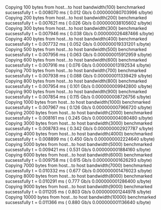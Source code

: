 Copying 100 bytes from host...to host
bandwidth(100) benchmarked sucsessfully t = 0.008070 ms ( 0.012 Gb/s 0.000000080703996 s/byte)
Copying 200 bytes from host...to host
bandwidth(200) benchmarked sucsessfully t = 0.007621 ms ( 0.026 Gb/s 0.000000038105602 s/byte)
Copying 300 bytes from host...to host
bandwidth(300) benchmarked sucsessfully t = 0.007946 ms ( 0.038 Gb/s 0.000000026487466 s/byte)
Copying 400 bytes from host...to host
bandwidth(400) benchmarked sucsessfully t = 0.007732 ms ( 0.052 Gb/s 0.000000019331201 s/byte)
Copying 500 bytes from host...to host
bandwidth(500) benchmarked sucsessfully t = 0.007956 ms ( 0.063 Gb/s 0.000000015912959 s/byte)
Copying 600 bytes from host...to host
bandwidth(600) benchmarked sucsessfully t = 0.007916 ms ( 0.076 Gb/s 0.000000013192534 s/byte)
Copying 700 bytes from host...to host
bandwidth(700) benchmarked sucsessfully t = 0.007938 ms ( 0.088 Gb/s 0.000000011339429 s/byte)
Copying 800 bytes from host...to host
bandwidth(800) benchmarked sucsessfully t = 0.007954 ms ( 0.101 Gb/s 0.000000009942800 s/byte)
Copying 900 bytes from host...to host
bandwidth(900) benchmarked sucsessfully t = 0.007854 ms ( 0.115 Gb/s 0.000000008726756 s/byte)
Copying 1000 bytes from host...to host
bandwidth(1000) benchmarked sucsessfully t = 0.007967 ms ( 0.126 Gb/s 0.000000007966720 s/byte)
Copying 2000 bytes from host...to host
bandwidth(2000) benchmarked sucsessfully t = 0.008161 ms ( 0.245 Gb/s 0.000000004080480 s/byte)
Copying 3000 bytes from host...to host
bandwidth(3000) benchmarked sucsessfully t = 0.008783 ms ( 0.342 Gb/s 0.000000002927787 s/byte)
Copying 4000 bytes from host...to host
bandwidth(4000) benchmarked sucsessfully t = 0.008899 ms ( 0.450 Gb/s 0.000000002224640 s/byte)
Copying 5000 bytes from host...to host
bandwidth(5000) benchmarked sucsessfully t = 0.009421 ms ( 0.531 Gb/s 0.000000001884160 s/byte)
Copying 6000 bytes from host...to host
bandwidth(6000) benchmarked sucsessfully t = 0.009758 ms ( 0.615 Gb/s 0.000000001626293 s/byte)
Copying 7000 bytes from host...to host
bandwidth(7000) benchmarked sucsessfully t = 0.010332 ms ( 0.677 Gb/s 0.000000001476023 s/byte)
Copying 8000 bytes from host...to host
bandwidth(8000) benchmarked sucsessfully t = 0.010291 ms ( 0.777 Gb/s 0.000000001286400 s/byte)
Copying 9000 bytes from host...to host
bandwidth(9000) benchmarked sucsessfully t = 0.011205 ms ( 0.803 Gb/s 0.000000001244978 s/byte)
Copying 10000 bytes from host...to host
bandwidth(10000) benchmarked sucsessfully t = 0.011366 ms ( 0.880 Gb/s 0.000000001136640 s/byte)
